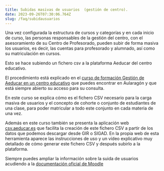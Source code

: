 ```yaml
---
title: Subidas masivas de usuarios  (gestión de centro).
date: 2023-09-26T07:30:06.764Z
slug: /faq/subidausuarios
---
```

Una vez configurada la estructura de cursos y categorías y en cada inicio de curso, las personas responsables de la gestión del centro, con el asesoramiento de su Centro de Profesorado, pueden subir de forma masiva los usuarios, es decir, las cuentas para profesorado y alumnado, así como su matriculación en cursos.

Esto se hace subiendo un fichero csv a la plataforma Aeducar del centro educativo. 

El procedimiento está explicado en el [curso de formación Gestión de Aeducar en un centro educativo](https://moodle.catedu.es/course/view.php?id=921) que puedes encontrar en Aularagón y que está siempre abierto su acceso para su consulta.  

En este curso se explica cómo es el fichero CSV necesario para la carga masiva de usuarios y el concepto de cohorte o conjunto de estudiantes de una clase, para poder matricular a todo este conjunto en cada materia de una vez. 

Además en este curso también se presenta la aplicación web [csv.aeducar.es](csv.aeducar.es) que facilita la creación de este fichero CSV a partir de los datos que podemos descargar desde GIR o SIGAD. En la propia web de esta herramienta aparece las instrucciones de uso y un vídeo explicativo muy detallado de cómo generar este fichero CSV y después subirlo a la plataforma.

Siempre puedes ampliar la información sobre la suida de usuarios acudiendo a la [documentación oficial de Moodle](https://docs.moodle.org/all/es/38/Subir_usuarios)
